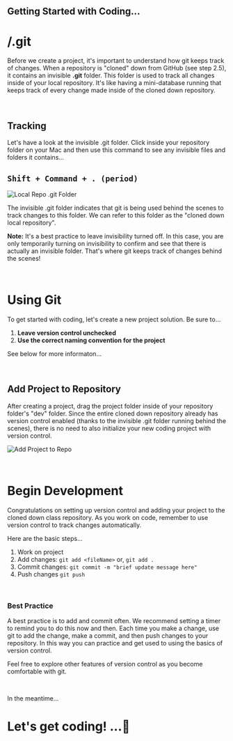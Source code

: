 ## Getting Started with Coding...  


# /.git

Before we create a project, it's important to understand how git keeps track of changes. When a repository is "cloned" down from GitHub (see step 2.5), it contains an invisible **.git** folder. This folder is used to track all changes inside of your local repository. It's like having a mini-database running that keeps track of every change made inside of the cloned down repository.   

<br>  

## Tracking
Let's have a look at the invisible .git folder. Click inside your repository folder on your Mac and then use this command to see any invisible files and folders it contains...

## `Shift + Command + . (period) `

![Local Repo .git Folder](https://user-images.githubusercontent.com/613813/118553192-00849680-b72e-11eb-9011-52adc33dcf7a.png)  

The invisible .git folder indicates that git is being used behind the scenes to track changes to this folder. We can refer to this folder as the "cloned down local repository". 

**Note:** It's a best practice to leave invisibility turned off. In this case, you are only temporarily turning on invisibility to confirm and see that there is actually an invisible folder. That's where git keeps track of changes behind the scenes!   

<br> 

# Using Git
To get started with coding, let's create a new project solution. Be sure to... 

1. **Leave version control unchecked** 
2. **Use the correct naming convention for the project**

See below for more informaton...

<br>


## Add Project to Repository
After creating a project, drag the project folder inside of your repository folder's "dev" folder. Since the entire cloned down repository already has version control enabled (thanks to the invisible .git folder running behind the scenes), there is no need to also initialize your new coding project with version control.  
 
![Add Project to Repo](https://user-images.githubusercontent.com/613813/118561078-7ee63600-b738-11eb-87bb-bad5e24835a3.png) 

<br> 
 
# Begin Development
Congratulations on setting up version control and adding your project to the cloned down class repository. As you work on code, remember to use version control to track changes automatically. 

Here are the basic steps...

1. Work on project
2. Add changes: `git add <fileName>` or, `git add .`
3. Commit changes: `git commit -m "brief update message here"`
3. Push changes `git push`

<br>

### Best Practice 
A best practice is to add and commit often. We recommend setting a timer to remind you to do this now and then. Each time you make a change, use git to add the change, make a commit, and then push changes to your repository. In this way you can practice and get used to using the basics of version control.  
 
Feel free to explore other features of version control as you become comfortable with git. 

<br>

In the meantime... 

# Let's get coding!  ...🚀

 



 
 
 
 






